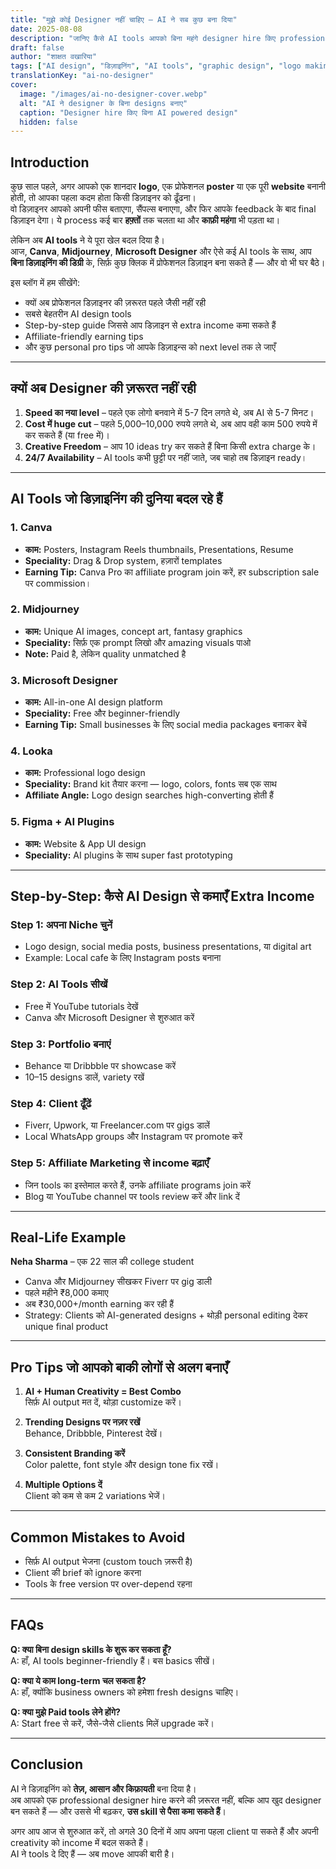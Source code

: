 ```yaml
---
title: "मुझे कोई Designer नहीं चाहिए – AI ने सब कुछ बना दिया"
date: 2025-08-08
description: "जानिए कैसे AI tools आपको बिना महंगे designer hire किए professional लोगो, graphics और marketing materials बनाने में मदद करते हैं।"
draft: false
author: "शाक्षत वखारिया"
tags: ["AI design", "डिज़ाइनिंग", "AI tools", "graphic design", "logo making", "poster design", "online earning"]
translationKey: "ai-no-designer"
cover:
  image: "/images/ai-no-designer-cover.webp"
  alt: "AI ने designer के बिना designs बनाए"
  caption: "Designer hire किए बिना AI powered design"
  hidden: false
---
```


## Introduction

कुछ साल पहले, अगर आपको एक शानदार **logo**, एक प्रोफेशनल **poster** या एक पूरी **website** बनानी होती, तो आपका पहला कदम होता किसी डिज़ाइनर को ढूँढना।  
वो डिज़ाइनर आपको अपनी फीस बताएगा, सैंपल्स बनाएगा, और फिर आपके feedback के बाद final डिज़ाइन देगा। ये process कई बार **हफ़्तों** तक चलता था और **काफ़ी महंगा** भी पड़ता था।

लेकिन अब **AI tools** ने ये पूरा खेल बदल दिया है।  
आज, **Canva**, **Midjourney**, **Microsoft Designer** और ऐसे कई AI tools के साथ, आप **बिना डिज़ाइनिंग की डिग्री** के, सिर्फ़ कुछ क्लिक में प्रोफेशनल डिज़ाइन बना सकते हैं — और वो भी घर बैठे।

इस ब्लॉग में हम सीखेंगे:
- क्यों अब प्रोफेशनल डिज़ाइनर की ज़रूरत पहले जैसी नहीं रही
- सबसे बेहतरीन AI design tools
- Step-by-step guide जिससे आप डिज़ाइन से extra income कमा सकते हैं
- Affiliate-friendly earning tips
- और कुछ personal pro tips जो आपके डिज़ाइन्स को next level तक ले जाएँ

---

## क्यों अब Designer की ज़रूरत नहीं रही

1. **Speed का नया level** – पहले एक लोगो बनवाने में 5-7 दिन लगते थे, अब AI से 5-7 मिनट।
2. **Cost में huge cut** – पहले 5,000–10,000 रुपये लगते थे, अब आप वही काम 500 रुपये में कर सकते हैं (या free में)।
3. **Creative Freedom** – आप 10 ideas try कर सकते हैं बिना किसी extra charge के।
4. **24/7 Availability** – AI tools कभी छुट्टी पर नहीं जाते, जब चाहो तब डिज़ाइन ready।

---

## AI Tools जो डिज़ाइनिंग की दुनिया बदल रहे हैं

### 1. **Canva**
- **काम:** Posters, Instagram Reels thumbnails, Presentations, Resume
- **Speciality:** Drag & Drop system, हज़ारों templates
- **Earning Tip:** Canva Pro का affiliate program join करें, हर subscription sale पर commission।

### 2. **Midjourney**
- **काम:** Unique AI images, concept art, fantasy graphics
- **Speciality:** सिर्फ़ एक prompt लिखो और amazing visuals पाओ
- **Note:** Paid है, लेकिन quality unmatched है

### 3. **Microsoft Designer**
- **काम:** All-in-one AI design platform
- **Speciality:** Free और beginner-friendly
- **Earning Tip:** Small businesses के लिए social media packages बनाकर बेचें

### 4. **Looka**
- **काम:** Professional logo design
- **Speciality:** Brand kit तैयार करना — logo, colors, fonts सब एक साथ
- **Affiliate Angle:** Logo design searches high-converting होती हैं

### 5. **Figma + AI Plugins**
- **काम:** Website & App UI design
- **Speciality:** AI plugins के साथ super fast prototyping

---

## Step-by-Step: कैसे AI Design से कमाएँ Extra Income

### Step 1: अपना Niche चुनें
- Logo design, social media posts, business presentations, या digital art
- Example: Local cafe के लिए Instagram posts बनाना

### Step 2: AI Tools सीखें
- Free में YouTube tutorials देखें
- Canva और Microsoft Designer से शुरुआत करें

### Step 3: Portfolio बनाएं
- Behance या Dribbble पर showcase करें
- 10–15 designs डालें, variety रखें

### Step 4: Client ढूँढें
- Fiverr, Upwork, या Freelancer.com पर gigs डालें
- Local WhatsApp groups और Instagram पर promote करें

### Step 5: Affiliate Marketing से income बढ़ाएँ
- जिन tools का इस्तेमाल करते हैं, उनके affiliate programs join करें
- Blog या YouTube channel पर tools review करें और link दें

---

## Real-Life Example

**Neha Sharma** – एक 22 साल की college student  
- Canva और Midjourney सीखकर Fiverr पर gig डाली  
- पहले महीने ₹8,000 कमाए  
- अब ₹30,000+/month earning कर रही हैं  
- Strategy: Clients को AI-generated designs + थोड़ी personal editing देकर unique final product

---

## Pro Tips जो आपको बाकी लोगों से अलग बनाएँ

1. **AI + Human Creativity = Best Combo**  
   सिर्फ़ AI output मत दें, थोड़ा customize करें।
   
2. **Trending Designs पर नज़र रखें**  
   Behance, Dribbble, Pinterest देखें।

3. **Consistent Branding करें**  
   Color palette, font style और design tone fix रखें।

4. **Multiple Options दें**  
   Client को कम से कम 2 variations भेजें।

---

## Common Mistakes to Avoid

- सिर्फ़ AI output भेजना (custom touch ज़रूरी है)
- Client की brief को ignore करना
- Tools के free version पर over-depend रहना

---

## FAQs

**Q: क्या बिना design skills के शुरू कर सकता हूँ?**  
A: हाँ, AI tools beginner-friendly हैं। बस basics सीखें।

**Q: क्या ये काम long-term चल सकता है?**  
A: हाँ, क्योंकि business owners को हमेशा fresh designs चाहिए।

**Q: क्या मुझे Paid tools लेने होंगे?**  
A: Start free से करें, जैसे-जैसे clients मिलें upgrade करें।

---

## Conclusion

AI ने डिज़ाइनिंग को **तेज़, आसान और किफ़ायती** बना दिया है।  
अब आपको एक professional designer hire करने की ज़रूरत नहीं, बल्कि आप खुद designer बन सकते हैं — और उससे भी बढ़कर, **उस skill से पैसा कमा सकते हैं**।

अगर आप आज से शुरुआत करें, तो अगले 30 दिनों में आप अपना पहला client पा सकते हैं और अपनी creativity को income में बदल सकते हैं।  
AI ने tools दे दिए हैं — अब move आपकी बारी है।
